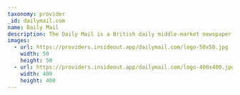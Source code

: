 ```yaml
---
taxonomy: provider
_id: dailymail.com
name: Daily Mail
description: The Daily Mail is a British daily middle-market newspaper published in London in a tabloid format. Founded in 1896, it is the United Kingdom's second-biggest-selling daily newspaper after The Sun.
images:
  - url: https://providers.insideout.app/dailymail.com/logo-50x50.jpg
    width: 50
    height: 50
  - url: https://providers.insideout.app/dailymail.com/logo-400x400.jpg
    width: 400
    height: 400
---
```

